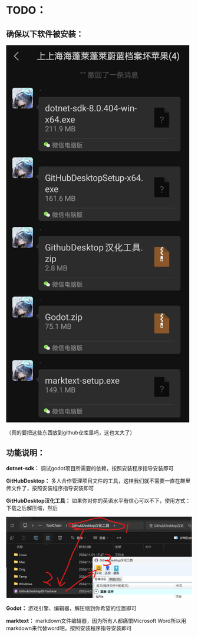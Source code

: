 # TODO：

## 确保以下软件被安装：

![（真的要把这些东西放到github仓库里吗，这也太大了）](./TODO/temp1.jpg)

（真的要把这些东西放到github仓库里吗，这也太大了）

## 功能说明：

**dotnet-sdk：** 调试godot项目所需要的依赖，按照安装程序指导安装即可

**GitHubDesktop：** 多人合作管理项目文件的工具，这样我们就不需要一直在群里传文件了，按照安装程序指导安装即可

**GitHubDesktop汉化工具：** 如果你对你的英语水平有信心可以不下，使用方式：下载之后解压缩，然后

![简单易懂的使用步骤](./TODO/temp2.png)

**Godot：** 游戏引擎、编辑器，解压缩到你希望的位置即可

**marktext：** markdown文件编辑器，因为所有人都痛恨Microsoft Word所以用markdown来代替word吧，按照安装程序指导安装即可